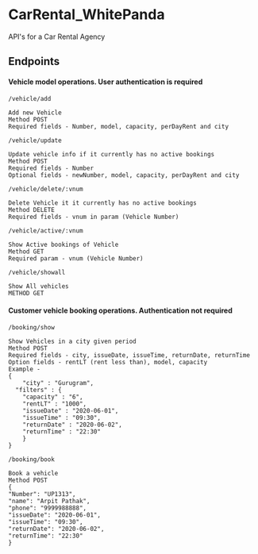 # CarRental_WhitePanda
API's for a Car Rental Agency 

## Endpoints
#### Vehicle model operations. User authentication is required
`/vehicle/add`

    Add new Vehicle
    Method POST
    Required fields - Number, model, capacity, perDayRent and city
`/vehicle/update`

    Update vehicle info if it currently has no active bookings
    Method POST
    Required fields - Number
    Optional fields - newNumber, model, capacity, perDayRent and city
`/vehicle/delete/:vnum`

    Delete Vehicle it it currently has no active bookings
    Method DELETE
    Required fields - vnum in param (Vehicle Number)
`/vehicle/active/:vnum`

    Show Active bookings of Vehicle
    Method GET
    Required param - vnum (Vehicle Number)
`/vehicle/showall`

    Show All vehicles
    METHOD GET

#### Customer vehicle booking operations. Authentication not required

`/booking/show`

    Show Vehicles in a city given period
    Method POST
    Required fields - city, issueDate, issueTime, returnDate, returnTime
    Option fields - rentLT (rent less than), model, capacity
    Example - 
    {
	    "city" : "Gurugram",
      "filters" : {
        "capacity" : "6",
        "rentLT" : "1000",
        "issueDate" : "2020-06-01",
        "issueTime" : "09:30",
        "returnDate" : "2020-06-02",
        "returnTime" : "22:30"
        }
    }
`/booking/book`

	Book a vehicle
	Method POST
	{
	"Number": "UP1313",
	"name": "Arpit Pathak",
	"phone": "9999988888",
	"issueDate": "2020-06-01",
	"issueTime": "09:30",
	"returnDate": "2020-06-02",
	"returnTime": "22:30"
	}
